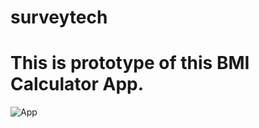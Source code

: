 # surveytech
# This is prototype of this BMI Calculator App.
![App](https://user-images.githubusercontent.com/104298270/233762460-460381e2-0324-433e-94df-484ceded5723.gif)

